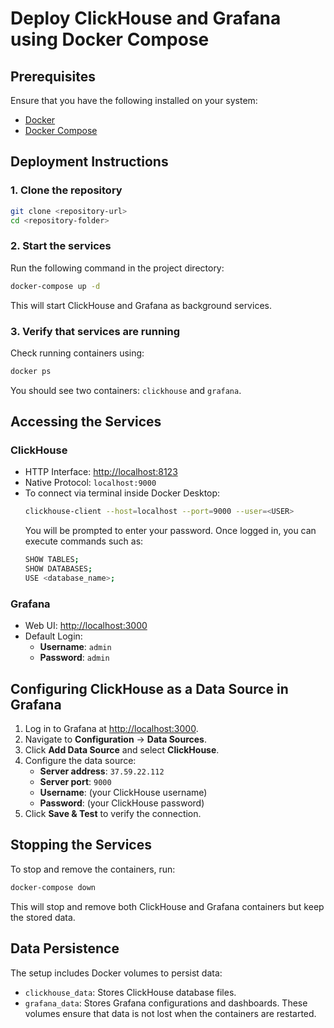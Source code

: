 # Deploy ClickHouse and Grafana using Docker Compose

## Prerequisites
Ensure that you have the following installed on your system:
- [Docker](https://docs.docker.com/get-docker/)
- [Docker Compose](https://docs.docker.com/compose/install/)

## Deployment Instructions
### 1. Clone the repository
```sh
git clone <repository-url>
cd <repository-folder>
```

### 2. Start the services
Run the following command in the project directory:
```sh
docker-compose up -d
```
This will start ClickHouse and Grafana as background services.

### 3. Verify that services are running
Check running containers using:
```sh
docker ps
```
You should see two containers: `clickhouse` and `grafana`.

## Accessing the Services
### ClickHouse
- HTTP Interface: [http://localhost:8123](http://localhost:8123)
- Native Protocol: `localhost:9000`
- To connect via terminal inside Docker Desktop:
  ```sh
  clickhouse-client --host=localhost --port=9000 --user=<USER>
  ```
  You will be prompted to enter your password. Once logged in, you can execute commands such as:
  ```sh
  SHOW TABLES;
  SHOW DATABASES;
  USE <database_name>;
  ```

### Grafana
- Web UI: [http://localhost:3000](http://localhost:3000)
- Default Login:
  - **Username**: `admin`
  - **Password**: `admin`

## Configuring ClickHouse as a Data Source in Grafana
1. Log in to Grafana at [http://localhost:3000](http://localhost:3000).
2. Navigate to **Configuration** → **Data Sources**.
3. Click **Add Data Source** and select **ClickHouse**.
4. Configure the data source:
   - **Server address**: `37.59.22.112`
   - **Server port**: `9000`
   - **Username**: (your ClickHouse username)
   - **Password**: (your ClickHouse password)
5. Click **Save & Test** to verify the connection.

## Stopping the Services
To stop and remove the containers, run:
```sh
docker-compose down
```
This will stop and remove both ClickHouse and Grafana containers but keep the stored data.

## Data Persistence
The setup includes Docker volumes to persist data:
- `clickhouse_data`: Stores ClickHouse database files.
- `grafana_data`: Stores Grafana configurations and dashboards.
These volumes ensure that data is not lost when the containers are restarted.

